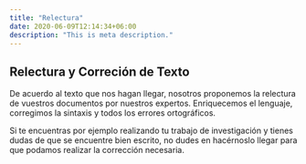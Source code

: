 ```yaml
---
title: "Relectura"
date: 2020-06-09T12:14:34+06:00
description: "This is meta description."
---
```


## Relectura y Correción de Texto

De acuerdo al texto que nos hagan llegar, nosotros proponemos la relectura de vuestros documentos por nuestros expertos. Enriquecemos el lenguaje, corregimos la sintaxis y todos los errores ortográficos. 

Si te encuentras por ejemplo realizando tu trabajo de investigación y tienes dudas de que se encuentre bien escrito, no dudes en hacérnoslo llegar para que podamos realizar la corrección necesaria. 
